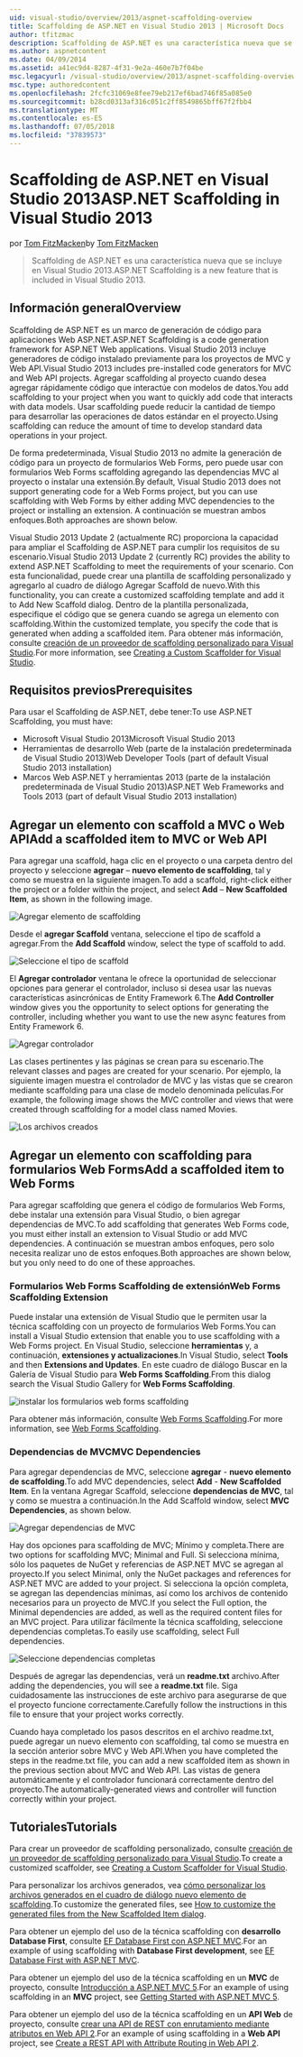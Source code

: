 ```yaml
---
uid: visual-studio/overview/2013/aspnet-scaffolding-overview
title: Scaffolding de ASP.NET en Visual Studio 2013 | Microsoft Docs
author: tfitzmac
description: Scaffolding de ASP.NET es una característica nueva que se incluye en Visual Studio 2013.
ms.author: aspnetcontent
ms.date: 04/09/2014
ms.assetid: a41ec9d4-8287-4f31-9e2a-460e7b7f04be
msc.legacyurl: /visual-studio/overview/2013/aspnet-scaffolding-overview
msc.type: authoredcontent
ms.openlocfilehash: 2fcfc31069e8fee79eb217ef6bad746f85a085e0
ms.sourcegitcommit: b28cd0313af316c051c2ff8549865bff67f2fbb4
ms.translationtype: MT
ms.contentlocale: es-ES
ms.lasthandoff: 07/05/2018
ms.locfileid: "37839573"
---
```

<a name="aspnet-scaffolding-in-visual-studio-2013"></a><span data-ttu-id="ed93e-103">Scaffolding de ASP.NET en Visual Studio 2013</span><span class="sxs-lookup"><span data-stu-id="ed93e-103">ASP.NET Scaffolding in Visual Studio 2013</span></span>
====================
<span data-ttu-id="ed93e-104">por [Tom FitzMacken](https://github.com/tfitzmac)</span><span class="sxs-lookup"><span data-stu-id="ed93e-104">by [Tom FitzMacken](https://github.com/tfitzmac)</span></span>

> <span data-ttu-id="ed93e-105">Scaffolding de ASP.NET es una característica nueva que se incluye en Visual Studio 2013.</span><span class="sxs-lookup"><span data-stu-id="ed93e-105">ASP.NET Scaffolding is a new feature that is included in Visual Studio 2013.</span></span>


## <a name="overview"></a><span data-ttu-id="ed93e-106">Información general</span><span class="sxs-lookup"><span data-stu-id="ed93e-106">Overview</span></span>

<span data-ttu-id="ed93e-107">Scaffolding de ASP.NET es un marco de generación de código para aplicaciones Web ASP.NET.</span><span class="sxs-lookup"><span data-stu-id="ed93e-107">ASP.NET Scaffolding is a code generation framework for ASP.NET Web applications.</span></span> <span data-ttu-id="ed93e-108">Visual Studio 2013 incluye generadores de código instalado previamente para los proyectos de MVC y Web API.</span><span class="sxs-lookup"><span data-stu-id="ed93e-108">Visual Studio 2013 includes pre-installed code generators for MVC and Web API projects.</span></span> <span data-ttu-id="ed93e-109">Agregar scaffolding al proyecto cuando desea agregar rápidamente código que interactúe con modelos de datos.</span><span class="sxs-lookup"><span data-stu-id="ed93e-109">You add scaffolding to your project when you want to quickly add code that interacts with data models.</span></span> <span data-ttu-id="ed93e-110">Usar scaffolding puede reducir la cantidad de tiempo para desarrollar las operaciones de datos estándar en el proyecto.</span><span class="sxs-lookup"><span data-stu-id="ed93e-110">Using scaffolding can reduce the amount of time to develop standard data operations in your project.</span></span>

<span data-ttu-id="ed93e-111">De forma predeterminada, Visual Studio 2013 no admite la generación de código para un proyecto de formularios Web Forms, pero puede usar con formularios Web Forms scaffolding agregando las dependencias MVC al proyecto o instalar una extensión.</span><span class="sxs-lookup"><span data-stu-id="ed93e-111">By default, Visual Studio 2013 does not support generating code for a Web Forms project, but you can use scaffolding with Web Forms by either adding MVC dependencies to the project or installing an extension.</span></span> <span data-ttu-id="ed93e-112">A continuación se muestran ambos enfoques.</span><span class="sxs-lookup"><span data-stu-id="ed93e-112">Both approaches are shown below.</span></span>

<span data-ttu-id="ed93e-113">Visual Studio 2013 Update 2 (actualmente RC) proporciona la capacidad para ampliar el Scaffolding de ASP.NET para cumplir los requisitos de su escenario.</span><span class="sxs-lookup"><span data-stu-id="ed93e-113">Visual Studio 2013 Update 2 (currently RC) provides the ability to extend ASP.NET Scaffolding to meet the requirements of your scenario.</span></span> <span data-ttu-id="ed93e-114">Con esta funcionalidad, puede crear una plantilla de scaffolding personalizado y agregarlo al cuadro de diálogo Agregar Scaffold de nuevo.</span><span class="sxs-lookup"><span data-stu-id="ed93e-114">With this functionality, you can create a customized scaffolding template and add it to Add New Scaffold dialog.</span></span> <span data-ttu-id="ed93e-115">Dentro de la plantilla personalizada, especifique el código que se genera cuando se agrega un elemento con scaffolding.</span><span class="sxs-lookup"><span data-stu-id="ed93e-115">Within the customized template, you specify the code that is generated when adding a scaffolded item.</span></span> <span data-ttu-id="ed93e-116">Para obtener más información, consulte [creación de un proveedor de scaffolding personalizado para Visual Studio](https://go.microsoft.com/fwlink/p/?LinkId=395029).</span><span class="sxs-lookup"><span data-stu-id="ed93e-116">For more information, see [Creating a Custom Scaffolder for Visual Studio](https://go.microsoft.com/fwlink/p/?LinkId=395029).</span></span>

## <a name="prerequisites"></a><span data-ttu-id="ed93e-117">Requisitos previos</span><span class="sxs-lookup"><span data-stu-id="ed93e-117">Prerequisites</span></span>

<span data-ttu-id="ed93e-118">Para usar el Scaffolding de ASP.NET, debe tener:</span><span class="sxs-lookup"><span data-stu-id="ed93e-118">To use ASP.NET Scaffolding, you must have:</span></span>

- <span data-ttu-id="ed93e-119">Microsoft Visual Studio 2013</span><span class="sxs-lookup"><span data-stu-id="ed93e-119">Microsoft Visual Studio 2013</span></span>
- <span data-ttu-id="ed93e-120">Herramientas de desarrollo Web (parte de la instalación predeterminada de Visual Studio 2013)</span><span class="sxs-lookup"><span data-stu-id="ed93e-120">Web Developer Tools (part of default Visual Studio 2013 installation)</span></span>
- <span data-ttu-id="ed93e-121">Marcos Web ASP.NET y herramientas 2013 (parte de la instalación predeterminada de Visual Studio 2013)</span><span class="sxs-lookup"><span data-stu-id="ed93e-121">ASP.NET Web Frameworks and Tools 2013 (part of default Visual Studio 2013 installation)</span></span>

## <a name="add-a-scaffolded-item-to-mvc-or-web-api"></a><span data-ttu-id="ed93e-122">Agregar un elemento con scaffold a MVC o Web API</span><span class="sxs-lookup"><span data-stu-id="ed93e-122">Add a scaffolded item to MVC or Web API</span></span>

<span data-ttu-id="ed93e-123">Para agregar una scaffold, haga clic en el proyecto o una carpeta dentro del proyecto y seleccione **agregar** – **nuevo elemento de scaffolding**, tal y como se muestra en la siguiente imagen.</span><span class="sxs-lookup"><span data-stu-id="ed93e-123">To add a scaffold, right-click either the project or a folder within the project, and select **Add** – **New Scaffolded Item**, as shown in the following image.</span></span>

![Agregar elemento de scaffolding](aspnet-scaffolding-overview/_static/image1.png)

<span data-ttu-id="ed93e-125">Desde el **agregar Scaffold** ventana, seleccione el tipo de scaffold a agregar.</span><span class="sxs-lookup"><span data-stu-id="ed93e-125">From the **Add Scaffold** window, select the type of scaffold to add.</span></span>

![Seleccione el tipo de scaffold](aspnet-scaffolding-overview/_static/image2.png)

<span data-ttu-id="ed93e-127">El **Agregar controlador** ventana le ofrece la oportunidad de seleccionar opciones para generar el controlador, incluso si desea usar las nuevas características asincrónicas de Entity Framework 6.</span><span class="sxs-lookup"><span data-stu-id="ed93e-127">The **Add Controller** window gives you the opportunity to select options for generating the controller, including whether you want to use the new async features from Entity Framework 6.</span></span>

![Agregar controlador](aspnet-scaffolding-overview/_static/image3.png)

<span data-ttu-id="ed93e-129">Las clases pertinentes y las páginas se crean para su escenario.</span><span class="sxs-lookup"><span data-stu-id="ed93e-129">The relevant classes and pages are created for your scenario.</span></span> <span data-ttu-id="ed93e-130">Por ejemplo, la siguiente imagen muestra el controlador de MVC y las vistas que se crearon mediante scaffolding para una clase de modelo denominada películas.</span><span class="sxs-lookup"><span data-stu-id="ed93e-130">For example, the following image shows the MVC controller and views that were created through scaffolding for a model class named Movies.</span></span>

![Los archivos creados](aspnet-scaffolding-overview/_static/image4.png)

## <a name="add-a-scaffolded-item-to-web-forms"></a><span data-ttu-id="ed93e-132">Agregar un elemento con scaffolding para formularios Web Forms</span><span class="sxs-lookup"><span data-stu-id="ed93e-132">Add a scaffolded item to Web Forms</span></span>

<span data-ttu-id="ed93e-133">Para agregar scaffolding que genera el código de formularios Web Forms, debe instalar una extensión para Visual Studio, o bien agregar dependencias de MVC.</span><span class="sxs-lookup"><span data-stu-id="ed93e-133">To add scaffolding that generates Web Forms code, you must either install an extension to Visual Studio or add MVC dependencies.</span></span> <span data-ttu-id="ed93e-134">A continuación se muestran ambos enfoques, pero solo necesita realizar uno de estos enfoques.</span><span class="sxs-lookup"><span data-stu-id="ed93e-134">Both approaches are shown below, but you only need to do one of these approaches.</span></span>

### <a name="web-forms-scaffolding-extension"></a><span data-ttu-id="ed93e-135">Formularios Web Forms Scaffolding de extensión</span><span class="sxs-lookup"><span data-stu-id="ed93e-135">Web Forms Scaffolding Extension</span></span>

<span data-ttu-id="ed93e-136">Puede instalar una extensión de Visual Studio que le permiten usar la técnica scaffolding con un proyecto de formularios Web Forms.</span><span class="sxs-lookup"><span data-stu-id="ed93e-136">You can install a Visual Studio extension that enable you to use scaffolding with a Web Forms project.</span></span> <span data-ttu-id="ed93e-137">En Visual Studio, seleccione **herramientas** y, a continuación, **extensiones y actualizaciones**.</span><span class="sxs-lookup"><span data-stu-id="ed93e-137">In Visual Studio, select **Tools** and then **Extensions and Updates**.</span></span> <span data-ttu-id="ed93e-138">En este cuadro de diálogo Buscar en la Galería de Visual Studio para **Web Forms Scaffolding**.</span><span class="sxs-lookup"><span data-stu-id="ed93e-138">From this dialog search the Visual Studio Gallery for **Web Forms Scaffolding**.</span></span>

![instalar los formularios web forms scaffolding](aspnet-scaffolding-overview/_static/image5.png)

<span data-ttu-id="ed93e-140">Para obtener más información, consulte [Web Forms Scaffolding](https://go.microsoft.com/fwlink/p/?LinkId=396478).</span><span class="sxs-lookup"><span data-stu-id="ed93e-140">For more information, see [Web Forms Scaffolding](https://go.microsoft.com/fwlink/p/?LinkId=396478).</span></span>

### <a name="mvc-dependencies"></a><span data-ttu-id="ed93e-141">Dependencias de MVC</span><span class="sxs-lookup"><span data-stu-id="ed93e-141">MVC Dependencies</span></span>

<span data-ttu-id="ed93e-142">Para agregar dependencias de MVC, seleccione **agregar** - **nuevo elemento de scaffolding**.</span><span class="sxs-lookup"><span data-stu-id="ed93e-142">To add MVC dependencies, select **Add** - **New Scaffolded Item**.</span></span> <span data-ttu-id="ed93e-143">En la ventana Agregar Scaffold, seleccione **dependencias de MVC**, tal y como se muestra a continuación.</span><span class="sxs-lookup"><span data-stu-id="ed93e-143">In the Add Scaffold window, select **MVC Dependencies**, as shown below.</span></span>

![Agregar dependencias de MVC](aspnet-scaffolding-overview/_static/image6.png)

<span data-ttu-id="ed93e-145">Hay dos opciones para scaffolding de MVC; Mínimo y completa.</span><span class="sxs-lookup"><span data-stu-id="ed93e-145">There are two options for scaffolding MVC; Minimal and Full.</span></span> <span data-ttu-id="ed93e-146">Si selecciona mínima, sólo los paquetes de NuGet y referencias de ASP.NET MVC se agregan al proyecto.</span><span class="sxs-lookup"><span data-stu-id="ed93e-146">If you select Minimal, only the NuGet packages and references for ASP.NET MVC are added to your project.</span></span> <span data-ttu-id="ed93e-147">Si selecciona la opción completa, se agregan las dependencias mínimas, así como los archivos de contenido necesarios para un proyecto de MVC.</span><span class="sxs-lookup"><span data-stu-id="ed93e-147">If you select the Full option, the Minimal dependencies are added, as well as the required content files for an MVC project.</span></span> <span data-ttu-id="ed93e-148">Para utilizar fácilmente la técnica scaffolding, seleccione dependencias completas.</span><span class="sxs-lookup"><span data-stu-id="ed93e-148">To easily use scaffolding, select Full dependencies.</span></span>

![Seleccione dependencias completas](aspnet-scaffolding-overview/_static/image7.png)

<span data-ttu-id="ed93e-150">Después de agregar las dependencias, verá un **readme.txt** archivo.</span><span class="sxs-lookup"><span data-stu-id="ed93e-150">After adding the dependencies, you will see a **readme.txt** file.</span></span> <span data-ttu-id="ed93e-151">Siga cuidadosamente las instrucciones de este archivo para asegurarse de que el proyecto funcione correctamente.</span><span class="sxs-lookup"><span data-stu-id="ed93e-151">Carefully follow the instructions in this file to ensure that your project works correctly.</span></span>

<span data-ttu-id="ed93e-152">Cuando haya completado los pasos descritos en el archivo readme.txt, puede agregar un nuevo elemento con scaffolding, tal como se muestra en la sección anterior sobre MVC y Web API.</span><span class="sxs-lookup"><span data-stu-id="ed93e-152">When you have completed the steps in the readme.txt file, you can add a new scaffolded item as shown in the previous section about MVC and Web API.</span></span> <span data-ttu-id="ed93e-153">Las vistas de genera automáticamente y el controlador funcionará correctamente dentro del proyecto.</span><span class="sxs-lookup"><span data-stu-id="ed93e-153">The automatically-generated views and controller will function correctly within your project.</span></span>

## <a name="tutorials"></a><span data-ttu-id="ed93e-154">Tutoriales</span><span class="sxs-lookup"><span data-stu-id="ed93e-154">Tutorials</span></span>

<span data-ttu-id="ed93e-155">Para crear un proveedor de scaffolding personalizado, consulte [creación de un proveedor de scaffolding personalizado para Visual Studio](https://go.microsoft.com/fwlink/p/?LinkId=395029).</span><span class="sxs-lookup"><span data-stu-id="ed93e-155">To create a customized scaffolder, see [Creating a Custom Scaffolder for Visual Studio](https://go.microsoft.com/fwlink/p/?LinkId=395029).</span></span>

<span data-ttu-id="ed93e-156">Para personalizar los archivos generados, vea [cómo personalizar los archivos generados en el cuadro de diálogo nuevo elemento de scaffolding](https://blogs.msdn.com/b/webdev/archive/2013/12/26/how-to-customize-the-generated-files-from-the-new-scaffolded-item-dialog.aspx).</span><span class="sxs-lookup"><span data-stu-id="ed93e-156">To customize the generated files, see [How to customize the generated files from the New Scaffolded Item dialog](https://blogs.msdn.com/b/webdev/archive/2013/12/26/how-to-customize-the-generated-files-from-the-new-scaffolded-item-dialog.aspx).</span></span>

<span data-ttu-id="ed93e-157">Para obtener un ejemplo del uso de la técnica scaffolding con **desarrollo Database First**, consulte [EF Database First con ASP.NET MVC](../../../mvc/overview/getting-started/database-first-development/setting-up-database.md).</span><span class="sxs-lookup"><span data-stu-id="ed93e-157">For an example of using scaffolding with **Database First development**, see [EF Database First with ASP.NET MVC](../../../mvc/overview/getting-started/database-first-development/setting-up-database.md).</span></span>

<span data-ttu-id="ed93e-158">Para obtener un ejemplo del uso de la técnica scaffolding en un **MVC** de proyecto, consulte [Introducción a ASP.NET MVC 5](../../../mvc/overview/getting-started/introduction/getting-started.md).</span><span class="sxs-lookup"><span data-stu-id="ed93e-158">For an example of using scaffolding in an **MVC** project, see [Getting Started with ASP.NET MVC 5](../../../mvc/overview/getting-started/introduction/getting-started.md).</span></span>

<span data-ttu-id="ed93e-159">Para obtener un ejemplo del uso de la técnica scaffolding en un **API Web** de proyecto, consulte [crear una API de REST con enrutamiento mediante atributos en Web API 2](../../../web-api/overview/web-api-routing-and-actions/create-a-rest-api-with-attribute-routing.md).</span><span class="sxs-lookup"><span data-stu-id="ed93e-159">For an example of using scaffolding in a **Web API** project, see [Create a REST API with Attribute Routing in Web API 2](../../../web-api/overview/web-api-routing-and-actions/create-a-rest-api-with-attribute-routing.md).</span></span>

